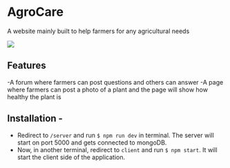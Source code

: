# AgroCare

A website mainly built to help farmers for any agricultural needs

<img src="images/post1.png">

## Features

-A forum where farmers can post questions and others can answer
-A page where farmers can post a photo of a plant and the page will show how healthy the plant is


## Installation - 

- Redirect to `/server` and run `$ npm run dev` in terminal. The server will start on port 5000 and gets connected to mongoDB.
- Now, in another terminal, redirect to `client` and run `$ npm start`. It will start the client side of the application.
